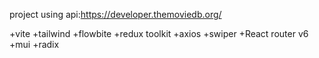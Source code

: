 project using
api:https://developer.themoviedb.org/

+vite
+tailwind
+flowbite
+redux toolkit
+axios
+swiper 
+React router v6
+mui
+radix